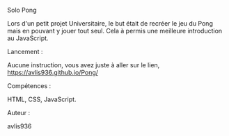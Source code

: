 Solo Pong 

Lors d'un petit projet Universitaire, le but était de recréer le jeu du Pong mais en pouvant y jouer tout seul.
Cela à permis une meilleure introduction au JavaScript.

Lancement :

Aucune instruction, vous avez juste à aller sur le lien,
https://avlis936.github.io/Pong/

Compétences : 

HTML, CSS, JavaScript.

Auteur :

avlis936
